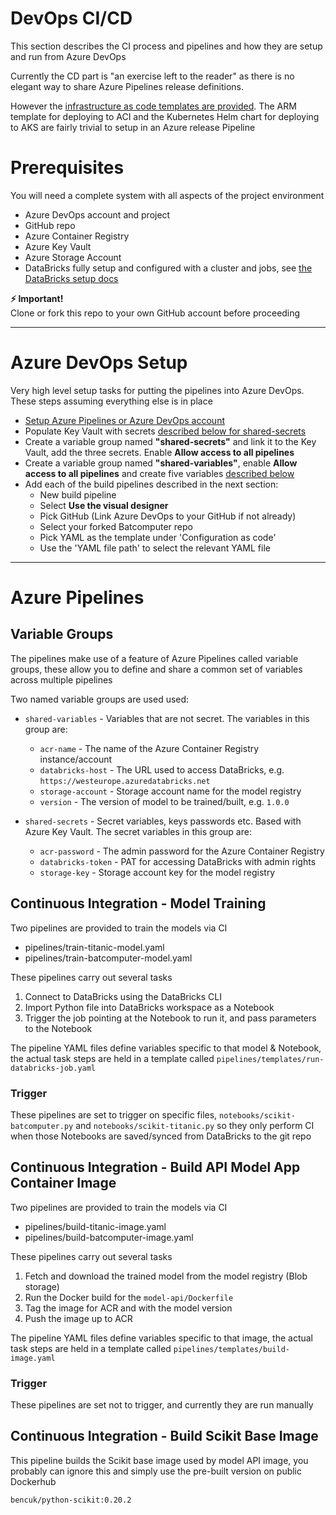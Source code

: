 # DevOps CI/CD
This section describes the CI process and pipelines and how they are setup and run from Azure DevOps 

Currently the CD part is "an exercise left to the reader" as there is no elegant way to share Azure Pipelines release definitions. 

However the [infrastructure as code templates are provided](../#infrastructure-as-code). The ARM template for deploying to ACI and the Kubernetes Helm chart for deploying to AKS are fairly trivial to setup in an Azure release Pipeline 

# Prerequisites  
You will need a complete system with all aspects of the project environment

- Azure DevOps account and project
- GitHub repo
- Azure Container Registry
- Azure Key Vault
- Azure Storage Account
- DataBricks fully setup and configured with a cluster and jobs, see [the DataBricks setup docs](../databricks)

**⚡ Important!**  
Clone or fork this repo to your own GitHub account before proceeding

---

# Azure DevOps Setup
Very high level setup tasks for putting the pipelines into Azure DevOps. These steps assuming everything else is in place

- [Setup Azure Pipelines or Azure DevOps account](https://azure.microsoft.com/en-gb/services/devops/pipelines/)
- Populate Key Vault with secrets [described below for shared-secrets](variable-groups) 
- Create a variable group named **"shared-secrets"** and link it to the Key Vault, add the three secrets. Enable **Allow access to all pipelines**
- Create a variable group named **"shared-variables"**, enable **Allow access to all pipelines** and create five variables [described below](variable-groups) 
- Add each of the build pipelines described in the next section:
  - New build pipeline
  - Select **Use the visual designer** 
  - Pick GitHub (Link Azure DevOps to your GitHub if not already)
  - Select your forked Batcomputer repo
  - Pick YAML as the template under 'Configuration as code'
  - Use the 'YAML file path' to select the relevant YAML file

---

# Azure Pipelines

## Variable Groups
The pipelines make use of a feature of Azure Pipelines called variable groups, these allow you to define and share a common set of variables across multiple pipelines

Two named variable groups are used used:
- `shared-variables` - Variables that are not secret. The variables in this group are:
  - `acr-name` - The name of the Azure Container Registry instance/account
  - `databricks-host` - The URL used to access DataBricks, e.g. `https://westeurope.azuredatabricks.net`
  - `storage-account` - Storage account name for the model registry
  - `version` - The version of model to be trained/built, e.g. `1.0.0`

- `shared-secrets` - Secret variables, keys passwords etc. Based with Azure Key Vault. The secret variables in this group are:
  - `acr-password` - The admin password for the Azure Container Registry
  - `databricks-token` - PAT for accessing DataBricks with admin rights
  - `storage-key` - Storage account key for the model registry

## Continuous Integration - Model Training 
Two pipelines are provided to train the models via CI
- pipelines/train-titanic-model.yaml
- pipelines/train-batcomputer-model.yaml

These pipelines carry out several tasks
1. Connect to DataBricks using the DataBricks CLI
2. Import Python file into DataBricks workspace as a Notebook
3. Trigger the job pointing at the Notebook to run it, and pass parameters to the Notebook

The pipeline YAML files define variables specific to that model & Notebook, the actual task steps are held in a template called `pipelines/templates/run-databricks-job.yaml` 

### Trigger
These pipelines are set to trigger on specific files, `notebooks/scikit-batcomputer.py` and `notebooks/scikit-titanic.py` so they only perform CI when those Notebooks are saved/synced from DataBricks to the git repo

## Continuous Integration - Build API Model App Container Image
Two pipelines are provided to train the models via CI
- pipelines/build-titanic-image.yaml
- pipelines/build-batcomputer-image.yaml

These pipelines carry out several tasks
1. Fetch and download the trained model from the model registry (Blob storage)
2. Run the Docker build for the `model-api/Dockerfile`
3. Tag the image for ACR and with the model version 
4. Push the image up to ACR

The pipeline YAML files define variables specific to that image, the actual task steps are held in a template called `pipelines/templates/build-image.yaml` 

### Trigger
These pipelines are set not to trigger, and currently they are run manually

## Continuous Integration - Build Scikit Base Image
This pipeline builds the Scikit base image used by model API image, you probably can ignore this and simply use the pre-built version on public Dockerhub
```
bencuk/python-scikit:0.20.2
```
